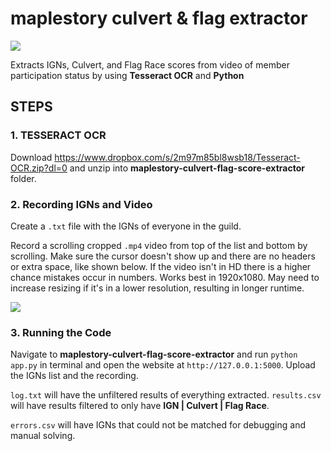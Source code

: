 # maplestory culvert & flag extractor

![](https://github.com/j3li/maplestory-culvert-flag-score-extractor/blob/main/cfscore.png)

Extracts IGNs, Culvert, and Flag Race scores from video of member participation status by using **Tesseract OCR** and **Python** 
## STEPS
### 1. TESSERACT OCR
Download https://www.dropbox.com/s/2m97m85bl8wsb18/Tesseract-OCR.zip?dl=0 and unzip into **maplestory-culvert-flag-score-extractor** folder.

### 2. Recording IGNs and Video
Create a `.txt` file with the IGNs of everyone in the guild.

Record a scrolling cropped `.mp4` video from top of the list and bottom by scrolling. Make sure the cursor doesn't show up and there are no headers or extra space, like shown below. If the video isn't in HD there is a higher chance mistakes occur in numbers. Works best in 1920x1080. May need to increase resizing if it's in a lower resolution, resulting in longer runtime.

![](https://github.com/j3li/maplestory-culvert-flag-parser/blob/main/recording%20example.gif)

### 3. Running the Code
Navigate to **maplestory-culvert-flag-score-extractor** and run `python app.py` in terminal and open the website at `http://127.0.0.1:5000`. Upload the IGNs list and the recording.

`log.txt` will have the unfiltered results of everything extracted. `results.csv` will have results filtered to only have **IGN | Culvert | Flag Race**.

`errors.csv` will have IGNs that could not be matched for debugging and manual solving.


